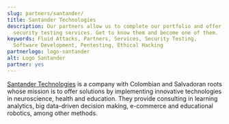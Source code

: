 ```yaml
---
slug: partners/santander/
title: Santander Technologies
description: Our partners allow us to complete our portfolio and offer better
  security testing services. Get to know them and become one of them.
keywords: Fluid Attacks, Partners, Services, Security Testing,
  Software Development, Pentesting, Ethical Hacking
partnerlogo: logo-santander
alt: Logo Santander
partner: yes
---
```


[Santander Technologies](https://www.santandertech.page/)
is a company with Colombian and Salvadoran roots
whose mission is to offer solutions
by implementing innovative technologies in neuroscience,
health and education.
They provide consulting in learning analytics,
big data-driven decision making,
e-commerce and educational robotics,
among other methods.
